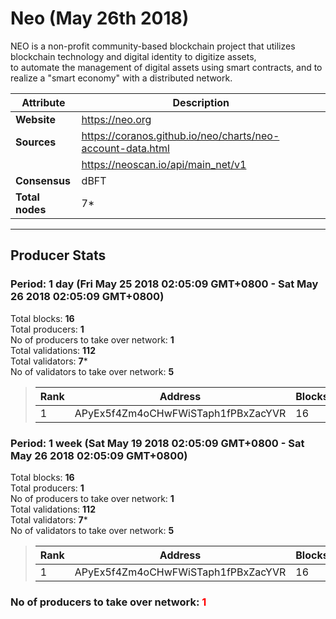 # Neo (May 26th 2018)
NEO is a non-profit community-based blockchain project that utilizes blockchain technology and digital identity to digitize assets,<br/>
to automate the management of digital assets using smart contracts, and to realize a "smart economy" with a distributed network.<br/>

|Attribute|Description|
|---|---|
|**Website**|https://neo.org|
|**Sources**|https://coranos.github.io/neo/charts/neo-account-data.html|
| |https://neoscan.io/api/main_net/v1|
|**Consensus**|dBFT|
|**Total nodes**|7*|

---
## Producer Stats
### Period: 1 day (Fri May 25 2018 02:05:09 GMT+0800 - Sat May 26 2018 02:05:09 GMT+0800)
Total blocks: **16**<br/>
Total producers: **1**<br/>
No of producers to take over network: **1**<br/>
Total validations: **112**<br/>
Total validators: **7***<br/>
No of validators to take over network: **5**<br/>
> |Rank|Address|Blocks|
> |---|---|---|
> |1|APyEx5f4Zm4oCHwFWiSTaph1fPBxZacYVR|16|

### Period: 1 week (Sat May 19 2018 02:05:09 GMT+0800 - Sat May 26 2018 02:05:09 GMT+0800)
Total blocks: **16**<br/>
Total producers: **1**<br/>
No of producers to take over network: **1**<br/>
Total validations: **112**<br/>
Total validators: **7***<br/>
No of validators to take over network: **5**<br/>
> |Rank|Address|Blocks|
> |---|---|---|
> |1|APyEx5f4Zm4oCHwFWiSTaph1fPBxZacYVR|16|

### **No of producers to take over network: <span style="color:red">1</span>**
